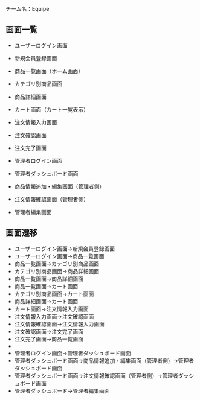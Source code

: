 チーム名：Equipe

## 画面一覧

* ユーザーログイン画面
* 新規会員登録画面
* 商品一覧画面（ホーム画面）
* カテゴリ別商品画面
* 商品詳細画面
* カート画面（カート一覧表示）
* 注文情報入力画面
* 注文確認画面
* 注文完了画面
  
* 管理者ログイン画面
* 管理者ダッシュボード画面
* 商品情報追加・編集画面（管理者側）
* 注文情報確認画面（管理者側）
* 管理者編集画面

## 画面遷移

* ユーザーログイン画面→新規会員登録画面
* ユーザーログイン画面→商品一覧画面
* 商品一覧画面→カテゴリ別商品画面
* カテゴリ別商品画面→商品詳細画面
* 商品一覧画面→商品詳細画面
* 商品一覧画面→カート画面
* カテゴリ別商品画面→カート画面
* 商品詳細画面→カート画面
* カート画面→注文情報入力画面
* 注文情報入力画面→注文確認画面
* 注文情報確認画面→注文情報入力画面
* 注文確認画面→注文完了画面
* 注文完了画面→商品一覧画面
* 
* 管理者ログイン画面→管理者ダッシュボード画面
* 管理者ダッシュボード画面→商品情報追加・編集画面（管理者側）→管理者ダッシュボード画面
* 管理者ダッシュボード画面→注文情報確認画面（管理者側）→管理者ダッシュボード画面
* 管理者ダッシュボード→管理者編集画面